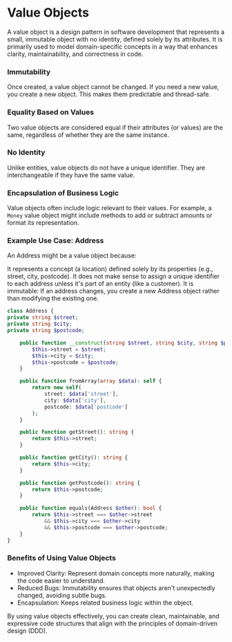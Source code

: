 # Value Objects

A value object is a design pattern in software development that represents a small, immutable object with no identity,
defined solely by its attributes. It is primarily used to model domain-specific concepts in a way that enhances clarity,
maintainability, and correctness in code.

### Immutability

Once created, a value object cannot be changed. If you need a new value, you create a new object. This makes them
predictable and thread-safe.

### Equality Based on Values

Two value objects are considered equal if their attributes (or values) are the same, regardless of whether they are the
same instance.

### No Identity

Unlike entities, value objects do not have a unique identifier. They are interchangeable if they have the same value.

### Encapsulation of Business Logic

Value objects often include logic relevant to their values. For example, a `Money` value object might include methods to
add or subtract amounts or format its representation.

### Example Use Case: Address

An Address might be a value object because:

It represents a concept (a location) defined solely by its properties (e.g., street, city, postcode).
It does not make sense to assign a unique identifier to each address unless it's part of an entity (like a customer).
It is immutable: If an address changes, you create a new Address object rather than modifying the existing one.

```php
class Address {
private string $street;
private string $city;
private string $postcode;

    public function __construct(string $street, string $city, string $postcode) {
        $this->street = $street;
        $this->city = $city;
        $this->postcode = $postcode;
    }

    public function fromArray(array $data): self {
        return new self(
            street: $data['street'],
            city: $data['city'],
            postcode: $data['postcode']
        );
    }

    public function getStreet(): string {
        return $this->street;
    }

    public function getCity(): string {
        return $this->city;
    }

    public function getPostcode(): string {
        return $this->postcode;
    }

    public function equals(Address $other): bool {
        return $this->street === $other->street
            && $this->city === $other->city
            && $this->postcode === $other->postcode;
    }
}
```

### Benefits of Using Value Objects

- Improved Clarity: Represent domain concepts more naturally, making the code easier to understand.
- Reduced Bugs: Immutability ensures that objects aren't unexpectedly changed, avoiding subtle bugs.
- Encapsulation: Keeps related business logic within the object.

By using value objects effectively, you can create clean, maintainable, and expressive code structures that align with
the principles of domain-driven design (DDD).
